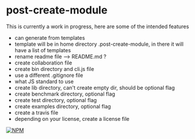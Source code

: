 # post-create-module

This is currently a work in progress, here are some of the intended features

* can generate from templates
* template will be in home directory .post-create-module, in there it will have a list of templates
* rename readme file --> README.md ?
* create collaboration file
* create bin directory and cli.js file
* use a different .gitignore file
* what JS standard to use
* create lib directory, can't create empty dir, should be optional flag
* create benchmark directory, optional flag
* create test directory, optional flag
* create examples directory, optional flag
* create a travis file
* depending on your license, create a license file

[![NPM](https://nodei.co/npm/post-create-module.png)](https://nodei.co/npm/post-create-module/)
